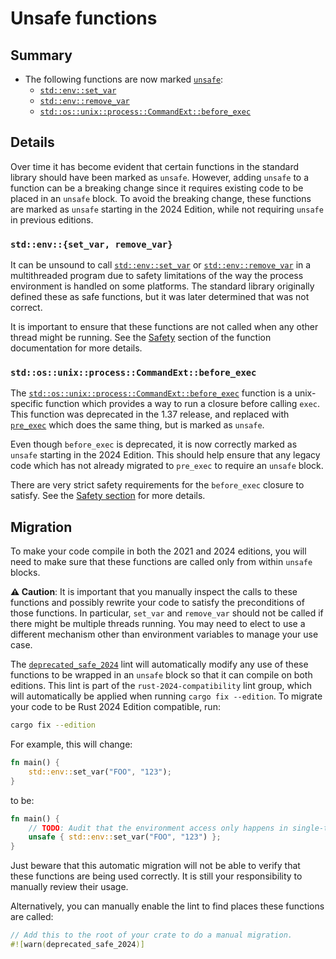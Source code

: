 # Unsafe functions

## Summary

- The following functions are now marked [`unsafe`]:
    - [`std::env::set_var`]
    - [`std::env::remove_var`]
    - [`std::os::unix::process::CommandExt::before_exec`]

[`unsafe`]: ../../reference/unsafe-keyword.html#unsafe-functions-unsafe-fn
[`std::env::set_var`]: ../../std/env/fn.set_var.html
[`std::env::remove_var`]: ../../std/env/fn.remove_var.html
[`std::os::unix::process::CommandExt::before_exec`]: ../../std/os/unix/process/trait.CommandExt.html#method.before_exec

## Details

Over time it has become evident that certain functions in the standard library should have been marked as `unsafe`. However, adding `unsafe` to a function can be a breaking change since it requires existing code to be placed in an `unsafe` block. To avoid the breaking change, these functions are marked as `unsafe` starting in the 2024 Edition, while not requiring `unsafe` in previous editions.

### `std::env::{set_var, remove_var}`

It can be unsound to call [`std::env::set_var`] or [`std::env::remove_var`] in a multithreaded program due to safety limitations of the way the process environment is handled on some platforms. The standard library originally defined these as safe functions, but it was later determined that was not correct.

It is important to ensure that these functions are not called when any other thread might be running. See the [Safety] section of the function documentation for more details.

[Safety]: ../../std/env/fn.set_var.html#safety

### `std::os::unix::process::CommandExt::before_exec`

The [`std::os::unix::process::CommandExt::before_exec`] function is a unix-specific function which provides a way to run a closure before calling `exec`. This function was deprecated in the 1.37 release, and replaced with [`pre_exec`] which does the same thing, but is marked as `unsafe`.

Even though `before_exec` is deprecated, it is now correctly marked as `unsafe` starting in the 2024 Edition. This should help ensure that any legacy code which has not already migrated to `pre_exec` to require an `unsafe` block.

There are very strict safety requirements for the `before_exec` closure to satisfy. See the [Safety section][pre-exec-safety] for more details.

[`pre_exec`]: ../../std/os/unix/process/trait.CommandExt.html#tymethod.pre_exec
[pre-exec-safety]: ../../std/os/unix/process/trait.CommandExt.html#notes-and-safety

## Migration

To make your code compile in both the 2021 and 2024 editions, you will need to make sure that these functions are called only from within `unsafe` blocks.

**⚠ Caution**: It is important that you manually inspect the calls to these functions and possibly rewrite your code to satisfy the preconditions of those functions. In particular, `set_var` and `remove_var` should not be called if there might be multiple threads running. You may need to elect to use a different mechanism other than environment variables to manage your use case.

The [`deprecated_safe_2024`] lint will automatically modify any use of these functions to be wrapped in an `unsafe` block so that it can compile on both editions. This lint is part of the `rust-2024-compatibility` lint group, which will automatically be applied when running `cargo fix --edition`. To migrate your code to be Rust 2024 Edition compatible, run:

```sh
cargo fix --edition
```

For example, this will change:

```rust
fn main() {
    std::env::set_var("FOO", "123");
}
```

to be:

```rust
fn main() {
    // TODO: Audit that the environment access only happens in single-threaded code.
    unsafe { std::env::set_var("FOO", "123") };
}
```

Just beware that this automatic migration will not be able to verify that these functions are being used correctly. It is still your responsibility to manually review their usage.

Alternatively, you can manually enable the lint to find places these functions are called:

```rust
// Add this to the root of your crate to do a manual migration.
#![warn(deprecated_safe_2024)]
```

[`deprecated_safe_2024`]: ../../rustc/lints/listing/allowed-by-default.html#deprecated-safe-2024
